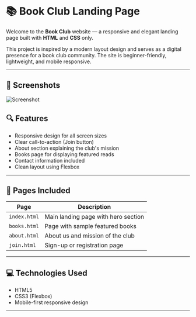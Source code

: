 # 📚 Book Club Landing Page

Welcome to the **Book Club** website — a responsive and elegant landing page built with **HTML** and **CSS** only.

This project is inspired by a modern layout design and serves as a digital presence for a book club community. The site is beginner-friendly, lightweight, and mobile responsive.

---

## 📸 Screenshots 
![Screenshot](<img width="1366" height="1815" alt="image" src="https://github.com/user-attachments/assets/27bccdfd-b9a3-4672-897c-a108757d3f13" />
)
## 🔍 Features

- Responsive design for all screen sizes
- Clear call-to-action (Join button)
- About section explaining the club's mission
- Books page for displaying featured reads
- Contact information included
- Clean layout using Flexbox

---

## 📁 Pages Included

| Page       | Description                          |
|------------|--------------------------------------|
| `index.html` | Main landing page with hero section |
| `books.html` | Page with sample featured books     |
| `about.html` | About us and mission of the club    |
| `join.html`  | Sign-up or registration page        |

---

## 💻 Technologies Used

- HTML5
- CSS3 (Flexbox)
- Mobile-first responsive design

---





